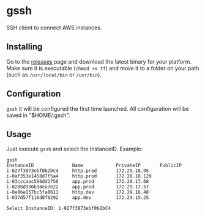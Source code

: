 # gssh
SSH client to connect AWS instances.

## Installing

Go to the [releases](https://github.com/ssuareza/gssh/releases) page and download the latest binary for your platform. Make sure it is executable (`chmod +x tf`) and move it to a folder on your path (such as `/usr/local/bin` or `/usr/bin`).

## Configuration

`gssh` it will be configured the first time launched. All configuration will be saved in "$HOME/.gssh".

## Usage

Just execute `gssh` and select the InstanceID. Example:

```
gssh
InstanceID              Name            PrivateIP       PublicIP
i-027f3873ebf0b2bC4     http.prod       172.29.18.95
i-0af353e1458d7f5a4     http.prod       172.28.18.129
i-03cccaac566dd2756     app.prod        172.29.17.68
i-0208d936b38ea7e22     app.prod        172.29.17.57
i-0e06e157bc5fa8611     http.dev        172.29.16.48
i-037d57f116d8f8292     app.dev         172.29.19.25

Select InstanceID: i-027f3873ebf0b2bC4
````
